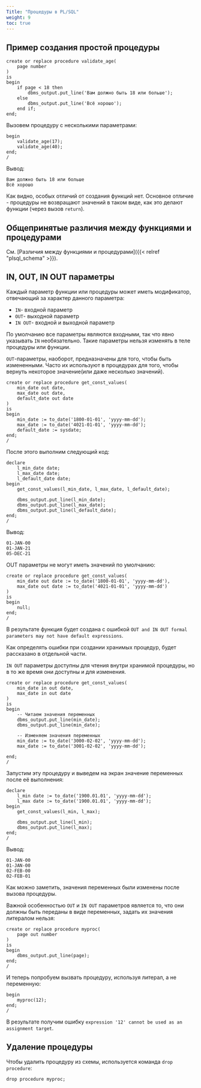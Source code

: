 ```yaml
---
Title: "Процедуры в PL/SQL"
weight: 9
toc: true
---
```


## Пример создания простой процедуры

    create or replace procedure validate_age(
        page number
    )
    is
    begin
        if page < 18 then
            dbms_output.put_line('Вам должно быть 18 или больше');
        else
            dbms_output.put_line('Всё хорошо');
        end if;
    end;

Вызовем процедуру c несколькими параметрами:

    begin
        validate_age(17);
        validate_age(40);
    end;
    /

Вывод:

    Вам должно быть 18 или больше
    Всё хорошо

Как видно, особых отличий от создания функций нет. Основное отличие -
процедуры не возвращают значений в таком виде, как это делают функции
(через вызов `return`).

## Общепринятые различия между функциями и процедурами

См. [Различия между функциями и процедурами]({{< relref "plsql_schema" >}}).

## IN, OUT, IN OUT параметры

Каждый параметр функции или процедуры может иметь модификатор,
отвечающий за характер данного параметра:

-   `IN`- входной параметр
-   `OUT`- выходной параметр
-   `IN OUT`- входной и выходной параметр

По умолчанию все параметры являются входными, так что явно указывать
`IN` необязательно. Такие параметры нельзя изменять в теле процедуры или
функции.

`OUT`-параметры, наоборот, предназначены для того, чтобы быть
измененными. Часто их используют в процедурах для того, чтобы вернуть
некоторое значение(или даже несколько значений).

    create or replace procedure get_const_values(
        min_date out date,
        max_date out date,
        default_date out date
    )
    is
    begin
        min_date := to_date('1800-01-01', 'yyyy-mm-dd');
        max_date := to_date('4021-01-01', 'yyyy-mm-dd');
        default_date := sysdate;
    end;
    /

После этого выполним следующий код:

    declare
        l_min_date date;
        l_max_date date;
        l_default_date date;
    begin
        get_const_values(l_min_date, l_max_date, l_default_date);

        dbms_output.put_line(l_min_date);
        dbms_output.put_line(l_max_date);
        dbms_output.put_line(l_default_date);
    end;
    /

Вывод:

    01-JAN-00
    01-JAN-21
    05-DEC-21

OUT параметры не могут иметь значений по умолчанию:

    create or replace procedure get_const_values(
        min_date out date := to_date('1800-01-01', 'yyyy-mm-dd'),
        max_date out date := to_date('4021-01-01', 'yyyy-mm-dd')
    )
    is
    begin
        null;
    end;
    /

В результате функция будет создана с ошибкой
`OUT and IN OUT formal parameters may not have default expressions`.

<div class="alert alert-info">

Как определять ошибки при создании хранимых процедур, будет рассказано в
отдельной части.

</div>

`IN OUT` параметры доступны для чтения внутри хранимой процедуры, но в
то же время они доступны и для изменения.

    create or replace procedure get_const_values(
        min_date in out date,
        max_date in out date 
    )
    is
    begin
        -- Читаем значения переменных
        dbms_output.put_line(min_date);
        dbms_output.put_line(min_date);

        -- Изменяем значения переменных
        min_date := to_date('3000-02-02', 'yyyy-mm-dd');
        max_date := to_date('3001-02-02', 'yyyy-mm-dd');

    end;
    /

Запустим эту процедуру и выведем на экран значение переменных после её
выполнения:

    declare
        l_min date := to_date('1900.01.01', 'yyyy-mm-dd');
        l_max date := to_date('1900.01.01', 'yyyy-mm-dd');
    begin
        get_const_values(l_min, l_max);

        dbms_output.put_line(l_min);
        dbms_output.put_line(l_max);
    end;
    /

Вывод:

    01-JAN-00
    01-JAN-00
    02-FEB-00
    02-FEB-01

Как можно заметить, значения переменных были изменены после вызова
процедуры.

Важной особенностью `OUT` и `IN OUT` параметров является то, что они
должны быть переданы в виде переменных, задать их значения литералом
нельзя:

    create or replace procedure myproc(
        page out number
    )
    is
    begin
        dbms_output.put_line(page);
    end;
    /

И теперь попробуем вызвать процедуру, используя литерал, а не
переменную:

    begin
        myproc(12);
    end;
    /

В результате получим ошибку
`expression '12' cannot be used as an assignment target`.

## Удаление процедуры

Чтобы удалить процедуру из схемы, используется команда `drop procedure`:

    drop procedure myproc;
